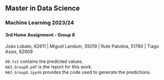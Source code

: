 ## Master in Data Science

### Machine Learning 2023/24
#### 3rd Home Assignment - Group 8

João Lobato, 62611 | Miguel Landum, 35019 | Rute Patuleia, 51780 | Tiago Assis, 62609

`08.txt` contains the predicted values. \
`HA3_Group8.pdf` is the report for this work. \
`HA3_Group8.ipynb` provides the code used to generate the predictions.
